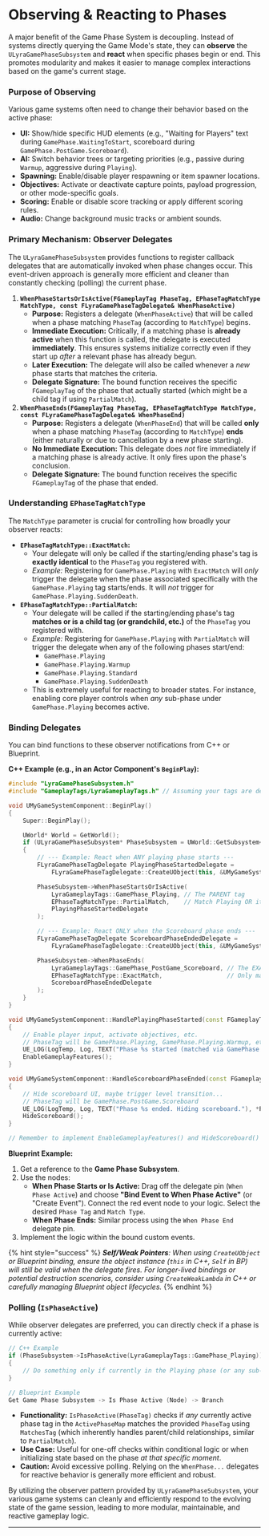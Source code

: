 # Observing & Reacting to Phases

A major benefit of the Game Phase System is decoupling. Instead of systems directly querying the Game Mode's state, they can **observe** the `ULyraGamePhaseSubsystem` and **react** when specific phases begin or end. This promotes modularity and makes it easier to manage complex interactions based on the game's current stage.

### Purpose of Observing

Various game systems often need to change their behavior based on the active phase:

* **UI:** Show/hide specific HUD elements (e.g., "Waiting for Players" text during `GamePhase.WaitingToStart`, scoreboard during `GamePhase.PostGame.Scoreboard`).
* **AI:** Switch behavior trees or targeting priorities (e.g., passive during `Warmup`, aggressive during `Playing`).
* **Spawning:** Enable/disable player respawning or item spawner locations.
* **Objectives:** Activate or deactivate capture points, payload progression, or other mode-specific goals.
* **Scoring:** Enable or disable score tracking or apply different scoring rules.
* **Audio:** Change background music tracks or ambient sounds.

### Primary Mechanism: Observer Delegates

The `ULyraGamePhaseSubsystem` provides functions to register callback delegates that are automatically invoked when phase changes occur. This event-driven approach is generally more efficient and cleaner than constantly checking (polling) the current phase.

1. **`WhenPhaseStartsOrIsActive(FGameplayTag PhaseTag, EPhaseTagMatchType MatchType, const FLyraGamePhaseTagDelegate& WhenPhaseActive)`**
   * **Purpose:** Registers a delegate (`WhenPhaseActive`) that will be called when a phase matching `PhaseTag` (according to `MatchType`) begins.
   * **Immediate Execution:** Critically, if a matching phase is **already active** when this function is called, the delegate is executed **immediately**. This ensures systems initialize correctly even if they start up _after_ a relevant phase has already begun.
   * **Later Execution:** The delegate will also be called whenever a _new_ phase starts that matches the criteria.
   * **Delegate Signature:** The bound function receives the specific `FGameplayTag` of the phase that actually started (which might be a child tag if using `PartialMatch`).
2. **`WhenPhaseEnds(FGameplayTag PhaseTag, EPhaseTagMatchType MatchType, const FLyraGamePhaseTagDelegate& WhenPhaseEnd)`**
   * **Purpose:** Registers a delegate (`WhenPhaseEnd`) that will be called **only** when a phase matching `PhaseTag` (according to `MatchType`) **ends** (either naturally or due to cancellation by a new phase starting).
   * **No Immediate Execution:** This delegate does _not_ fire immediately if a matching phase is already active. It only fires upon the phase's conclusion.
   * **Delegate Signature:** The bound function receives the specific `FGameplayTag` of the phase that ended.

### Understanding `EPhaseTagMatchType`

The `MatchType` parameter is crucial for controlling how broadly your observer reacts:

* **`EPhaseTagMatchType::ExactMatch`:**
  * Your delegate will only be called if the starting/ending phase's tag is **exactly identical** to the `PhaseTag` you registered with.
  * _Example:_ Registering for `GamePhase.Playing` with `ExactMatch` will _only_ trigger the delegate when the phase associated specifically with the `GamePhase.Playing` tag starts/ends. It will _not_ trigger for `GamePhase.Playing.SuddenDeath`.
* **`EPhaseTagMatchType::PartialMatch`:**
  * Your delegate will be called if the starting/ending phase's tag **matches or is a child tag (or grandchild, etc.)** of the `PhaseTag` you registered with.
  * _Example:_ Registering for `GamePhase.Playing` with `PartialMatch` will trigger the delegate when any of the following phases start/end:
    * `GamePhase.Playing`
    * `GamePhase.Playing.Warmup`
    * `GamePhase.Playing.Standard`
    * `GamePhase.Playing.SuddenDeath`
  * This is extremely useful for reacting to broader states. For instance, enabling core player controls when _any_ sub-phase under `GamePhase.Playing` becomes active.

### Binding Delegates

You can bind functions to these observer notifications from C++ or Blueprint.

**C++ Example (e.g., in an Actor Component's `BeginPlay`):**

```cpp
#include "LyraGamePhaseSubsystem.h"
#include "GameplayTags/LyraGameplayTags.h" // Assuming your tags are defined here

void UMyGameSystemComponent::BeginPlay()
{
    Super::BeginPlay();

    UWorld* World = GetWorld();
    if (ULyraGamePhaseSubsystem* PhaseSubsystem = UWorld::GetSubsystem<ULyraGamePhaseSubsystem>(World))
    {
        // --- Example: React when ANY playing phase starts ---
        FLyraGamePhaseTagDelegate PlayingPhaseStartedDelegate =
            FLyraGamePhaseTagDelegate::CreateUObject(this, &UMyGameSystemComponent::HandlePlayingPhaseStarted);

        PhaseSubsystem->WhenPhaseStartsOrIsActive(
            LyraGameplayTags::GamePhase_Playing, // The PARENT tag
            EPhaseTagMatchType::PartialMatch,    // Match Playing OR its children
            PlayingPhaseStartedDelegate
        );

        // --- Example: React ONLY when the Scoreboard phase ends ---
        FLyraGamePhaseTagDelegate ScoreboardPhaseEndedDelegate =
            FLyraGamePhaseTagDelegate::CreateUObject(this, &UMyGameSystemComponent::HandleScoreboardPhaseEnded);

        PhaseSubsystem->WhenPhaseEnds(
            LyraGameplayTags::GamePhase_PostGame_Scoreboard, // The EXACT tag
            EPhaseTagMatchType::ExactMatch,                  // Only match this specific tag
            ScoreboardPhaseEndedDelegate
        );
    }
}

void UMyGameSystemComponent::HandlePlayingPhaseStarted(const FGameplayTag& PhaseTag)
{
    // Enable player input, activate objectives, etc.
    // PhaseTag will be GamePhase.Playing, GamePhase.Playing.Warmup, etc.
    UE_LOG(LogTemp, Log, TEXT("Phase %s started (matched via GamePhase.Playing partial match). Enabling core gameplay."), *PhaseTag.ToString());
    EnableGameplayFeatures();
}

void UMyGameSystemComponent::HandleScoreboardPhaseEnded(const FGameplayTag& PhaseTag)
{
    // Hide scoreboard UI, maybe trigger level transition...
    // PhaseTag will be GamePhase.PostGame.Scoreboard
    UE_LOG(LogTemp, Log, TEXT("Phase %s ended. Hiding scoreboard."), *PhaseTag.ToString());
    HideScoreboard();
}

// Remember to implement EnableGameplayFeatures() and HideScoreboard()
```

**Blueprint Example:**

1. Get a reference to the **Game Phase Subsystem**.
2. Use the nodes:
   * **When Phase Starts or Is Active:** Drag off the delegate pin (`When Phase Active`) and choose **"Bind Event to When Phase Active"** (or "Create Event"). Connect the red event node to your logic. Select the desired `Phase Tag` and `Match Type`.
   * **When Phase Ends:** Similar process using the `When Phase End` delegate pin.
3. Implement the logic within the bound custom events.

{% hint style="success" %}
_**Self/Weak Pointers**: When using `CreateUObject` or Blueprint binding, ensure the object instance (`this` in C++, `Self` in BP) will still be valid when the delegate fires. For longer-lived bindings or potential destruction scenarios, consider using `CreateWeakLambda` in C++ or carefully managing Blueprint object lifecycles._
{% endhint %}

### Polling (`IsPhaseActive`)

While observer delegates are preferred, you can directly check if a phase is currently active:

```cpp
// C++ Example
if (PhaseSubsystem->IsPhaseActive(LyraGameplayTags::GamePhase_Playing))
{
    // Do something only if currently in the Playing phase (or any sub-phase like Playing.SuddenDeath)
}

// Blueprint Example
Get Game Phase Subsystem -> Is Phase Active (Node) -> Branch
```

* **Functionality:** `IsPhaseActive(PhaseTag)` checks if _any_ currently active phase tag in the `ActivePhaseMap` matches the provided `PhaseTag` using `MatchesTag` (which inherently handles parent/child relationships, similar to `PartialMatch`).
* **Use Case:** Useful for one-off checks within conditional logic or when initializing state based on the phase _at that specific moment_.
* **Caution:** Avoid excessive polling. Relying on the `WhenPhase...` delegates for reactive behavior is generally more efficient and robust.

By utilizing the observer pattern provided by `ULyraGamePhaseSubsystem`, your various game systems can cleanly and efficiently respond to the evolving state of the game session, leading to more modular, maintainable, and reactive gameplay logic.

***
